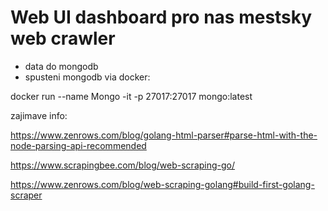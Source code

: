 
# Web UI dashboard pro nas mestsky web crawler

- data do mongodb
- spusteni mongodb via docker:

docker run --name Mongo -it -p 27017:27017 mongo:latest

zajimave info:

https://www.zenrows.com/blog/golang-html-parser#parse-html-with-the-node-parsing-api-recommended

https://www.scrapingbee.com/blog/web-scraping-go/

https://www.zenrows.com/blog/web-scraping-golang#build-first-golang-scraper


